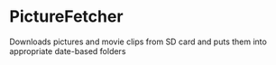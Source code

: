 PictureFetcher
==============

Downloads pictures and movie clips from SD card and puts them into appropriate date-based folders
